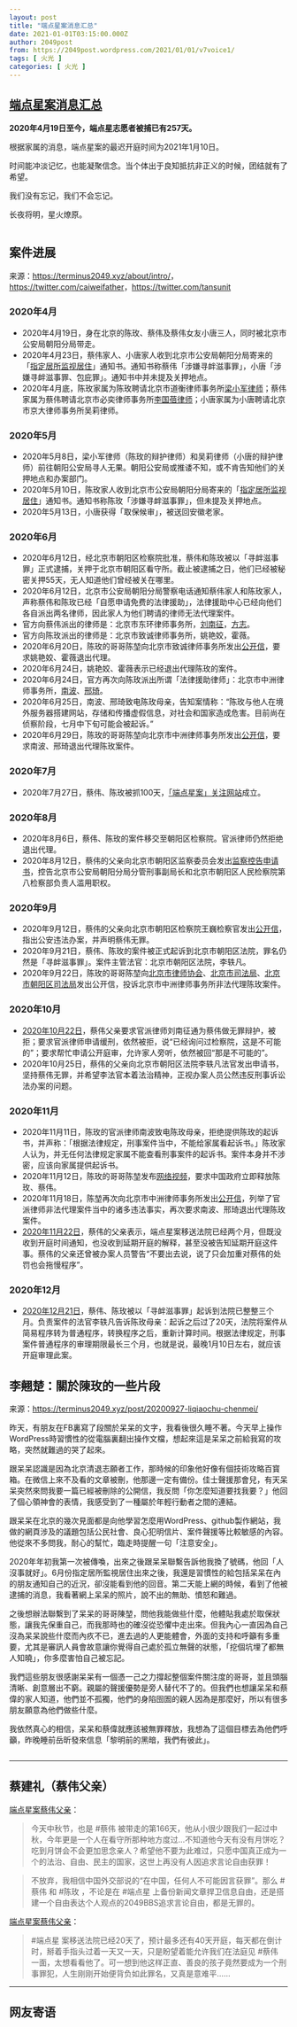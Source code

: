 ```yaml
---
layout: post
title: "端点星案消息汇总"
date: 2021-01-01T03:15:00.000Z
author: 2049post
from: https://2049post.wordpress.com/2021/01/01/v7voice1/
tags: [ 火光 ]
categories: [ 火光 ]
---
```

<!--1609470900000-->
[端点星案消息汇总](https://2049post.wordpress.com/2021/01/01/v7voice1/)
------

<div>
<p><strong>2020年4月19日至今，端点星志愿者被捕已有257天。</strong></p><p>根据家属的消息，端点星案的最迟开庭时间为2021年1月10日。</p><p>时间能冲淡记忆，也能凝聚信念。当个体出于良知抵抗非正义的时候，团结就有了希望。</p><p>我们没有忘记，我们不会忘记。</p><p>长夜将明，星火燎原。</p><figure class="wp-block-image"><img src="https://pbs.twimg.com/media/EngMAvPXEAE4iUy?format=jpg&amp;name=900x900" alt="" /></figure><h2 id="案件进展"></h2><h2 id="案件进展">案件进展</h2><p>来源：<a href="https://terminus2049.xyz/about/intro/" target="_blank" rel="noreferrer noopener">https://terminus2049.xyz/about/intro/</a>，<a href="https://twitter.com/caiweifather" target="_blank" rel="noreferrer noopener">https://twitter.com/caiweifather</a>，<a href="https://twitter.com/tansunit" target="_blank" rel="noreferrer noopener">https://twitter.com/tansunit</a></p><h3 id="2020年4月"></h3><h3 id="2020年4月">2020年4月</h3><ul><li class="">2020年4月19日，身在北京的陈玫、蔡伟及蔡伟女友小唐三人，同时被北京市公安局朝阳分局带走。</li><li class="">2020年4月23日，蔡伟家人、小唐家人收到北京市公安局朝阳分局寄来的「<a href="https://terminus2049.xyz/about/rsdl-by-teng/" target="_blank" rel="noreferrer noopener">指定居所监视居住</a>」通知书。通知书称蔡伟「涉嫌寻衅滋事罪」，小唐「涉嫌寻衅滋事罪、包庇罪」。通知书中并未提及关押地点。</li><li class="">2020年4月底，陈玫家属为陈玫聘请北京市道衡律师事务所<a href="https://terminus2049.xyz/lawyer/lawyer-liang-xiao-jun/" target="_blank" rel="noreferrer noopener">梁小军律师</a>；蔡伟家属为蔡伟聘请北京市必奕律师事务所<a href="https://terminus2049.xyz/lawyer/lawyer-li-guo-bei/" target="_blank" rel="noreferrer noopener">李国蓓律师</a>；小唐家属为小唐聘请北京市京大律师事务所吴莉律师。</li></ul><h3 id="2020年5月"></h3><h3 id="2020年5月">2020年5月</h3><ul><li class="">2020年5月8日，梁小军律师（陈玫的辩护律师）和吴莉律师（小唐的辩护律师）前往朝阳公安局寻人无果。朝阳公安局或推诿不知，或不肯告知他们的关押地点和办案部门。</li><li class="">2020年5月10日，陈玫家人收到北京市公安局朝阳分局寄来的「<a href="https://terminus2049.xyz/about/rsdl-by-wang/" target="_blank" rel="noreferrer noopener">指定居所监视居住</a>」通知书。通知书称陈玫「涉嫌寻衅滋事罪」，但未提及关押地点。</li><li class="">2020年5月13日，小唐获得「取保候审」，被送回安徽老家。</li></ul><h3 id="2020年6月"></h3><h3 id="2020年6月">2020年6月</h3><ul><li class="">2020年6月12日，经北京市朝阳区检察院批准，蔡伟和陈玫被以「寻衅滋事罪」正式逮捕，关押于北京市朝阳区看守所。截止被逮捕之日，他们已经被秘密关押55天，无人知道他们曾经被关在哪里。</li><li class="">2020年6月12日，北京市公安局朝阳分局警察电话通知蔡伟家人和陈玫家人，声称蔡伟和陈玫已经「自愿申请免费的法律援助」，法律援助中心已经向他们各自派出两名律师，因此家人为他们聘请的律师无法代理案件。</li><li class="">官方向蔡伟派出的律师是：北京市东环律师事务所，<a href="https://terminus2049.xyz/lawyer/illegal-lawyer-liu-nan-zheng/" target="_blank" rel="noreferrer noopener">刘南征</a>，<a href="https://terminus2049.xyz/lawyer/illegal-lawyer-fang-zhi/" target="_blank" rel="noreferrer noopener">方志</a>。</li><li class="">官方向陈玫派出的律师是：北京市致诚律师事务所，姚艳姣，霍薇。</li><li class="">2020年6月20日，陈玫的哥哥陈堃向北京市致诚律师事务所发出<a href="https://terminus2049.xyz/open-letter/20200620-zhicheng-law-firm/" target="_blank" rel="noreferrer noopener">公开信</a>，要求姚艳姣、霍薇退出代理。</li><li class="">2020年6月24日，姚艳姣、霍薇表示已经退出代理陈玫的案件。</li><li class="">2020年6月24日，官方再次向陈玫派出所谓「法律援助律师」：北京市中洲律师事务所，<a href="https://terminus2049.xyz/lawyer/illegal-lawyer-nan-bo/" target="_blank" rel="noreferrer noopener">南波</a>、<a href="https://terminus2049.xyz/lawyer/illegal-lawyer-xing-qi/" target="_blank" rel="noreferrer noopener">邢琦</a>。</li><li class="">2020年6月25日，南波、邢琦致电陈玫母亲，告知案情称：“陈玫与他人在境外服务器搭建网站，存储和传播虚假信息，对社会和国家造成危害。目前尚在侦察阶段，七月中下旬可能会被起诉。”</li><li class="">2020年6月29日，陈玫的哥哥陈堃向北京市中洲律师事务所发出<a href="https://terminus2049.xyz/open-letter/20200629-zhongzhou-law-firm/" target="_blank" rel="noreferrer noopener">公开信</a>，要求南波、邢琦退出代理陈玫案件。</li></ul><h3 id="2020年7月"></h3><h3 id="2020年7月">2020年7月</h3><ul><li class="">2020年7月27日，蔡伟、陈玫被抓100天，<a href="https://terminus2049.xyz" target="_blank" rel="noreferrer noopener">「端点星案」关注网站</a>成立。</li></ul><h3 id="2020年8月"></h3><h3 id="2020年8月">2020年8月</h3><ul><li class="">2020年8月6日，蔡伟、陈玫的案件移交至朝阳区检察院。官派律师仍然拒绝退出代理。</li><li class="">2020年8月12日，蔡伟的父亲向北京市朝阳区监察委员会发出<a href="https://terminus2049.xyz/post/20200812-caijianli-complaint/" target="_blank" rel="noreferrer noopener">监察控告申请书</a>，控告北京市公安局朝阳分局分管刑事副局长和北京市朝阳区人民检察院第八检察部负责人滥用职权。</li></ul><h3 id="2020年9月"></h3><h3 id="2020年9月">2020年9月</h3><ul><li class="">2020年9月12日，蔡伟的父亲向北京市朝阳区检察院王巍检察官发出<a href="https://terminus2049.xyz/open-letter/20200912-caijianli-wangwei/" target="_blank" rel="noreferrer noopener">公开信</a>，指出公安违法办案，并声明蔡伟无罪。</li><li class="">2020年9月21日，蔡伟、陈玫的案件被正式起诉到北京市朝阳区法院，罪名仍然是「寻衅滋事罪」。案件主管法官：北京市朝阳区法院，李轶凡。</li><li class="">2020年9月22日，陈玫的哥哥陈堃向<a href="https://terminus2049.xyz/open-letter/20200922-beijing-lawyers-association/" target="_blank" rel="noreferrer noopener">北京市律师协会</a>、<a href="https://terminus2049.xyz/open-letter/20200922-beijing-justice-bureau/" target="_blank" rel="noreferrer noopener">北京市司法局</a>、<a href="https://terminus2049.xyz/open-letter/20200922-chaoyang-justice-bureau/" target="_blank" rel="noreferrer noopener">北京市朝阳区司法局</a>发出公开信，投诉北京市中洲律师事务所非法代理陈玫案件。</li></ul><h3 id="2020年10月"></h3><h3 id="2020年10月">2020年10月</h3><ul><li class=""><a href="https://twitter.com/caiweifather/status/1319290219653312517" target="_blank" rel="noreferrer noopener">2020年10月22日</a>，蔡伟父亲要求官派律师刘南征通为蔡伟做无罪辩护，被拒；要求官派律师申请缓刑，依然被拒，说“已经询问过检察院，这是不可能的”；要求帮忙申请公开庭审，允许家人旁听，依然被回“那是不可能的”。</li><li class="">2020年10月25日，蔡伟的父亲向北京市朝阳区法院李轶凡法官发出申请书，坚持蔡伟无罪，并希望李法官本着法治精神，正视办案人员公然违反刑事诉讼法办案的问题。</li></ul><h3 id="2020年11月"></h3><h3 id="2020年11月">2020年11月</h3><ul><li class="">2020年11月11日，陈玫的官派律师南波致电陈玫母亲，拒绝提供陈玫的起诉书，并声称：「根据法律规定，刑事案件当中，不能给家属看起诉书。」陈玫家人认为，并无任何法律规定家属不能查看刑事案件的起诉书。案件本身并不涉密，应该向家属提供起诉书。</li><li class="">2020年11月12日，陈玫的哥哥陈堃发布<a href="https://youtu.be/rBn-JClHYwI" target="_blank" rel="noreferrer noopener">网络视频</a>，要求中国政府立即释放陈玫、蔡伟。</li><li class="">2020年11月18日，陈堃再次向北京市中洲律师事务所发出<a href="https://drive.google.com/file/d/1XER13F9pULbu0V4V6UOTqIbZSWI0fD91/view" target="_blank" rel="noreferrer noopener">公开信</a>，列举了官派律师非法代理案件当中的诸多违法事实，再次要求南波、邢琦退出代理陈玫案件。</li><li class=""><a href="https://twitter.com/caiweifather/status/1330513567439699968" target="_blank" rel="noreferrer noopener">2020年11月22日</a>，蔡伟的父亲表示，端点星案移送法院已经两个月，但既没收到开庭时间通知，也没收到延期开庭的解释，甚至没被告知延期开庭这件事。蔡伟的父亲还曾被办案人员警告“不要出去说，说了只会加重对蔡伟的处罚也会拖慢程序”。</li></ul><h3 id="2020年12月"></h3><h3 id="2020年12月">2020年12月</h3><ul><li class=""><a href="https://twitter.com/tansunit/status/1340954389197037568" target="_blank" rel="noreferrer noopener">2020年12月21日</a>，蔡伟、陈玫被以「寻衅滋事罪」起诉到法院已整整三个月。负责案件的法官李轶凡告诉陈玫母亲：起诉之后过了20天，法院将案件从简易程序转为普通程序，转换程序之后，重新计算时间。根据法律规定，刑事案件普通程序的审理期限最长三个月，也就是说，最晚1月10日左右，就应该开庭审理此案。</li></ul><h2 id="李翹楚：關於陳玫的一些片段"></h2><h2 id="李翹楚：關於陳玫的一些片段">李翹楚：關於陳玫的一些片段</h2><p>来源：<a href="https://terminus2049.xyz/post/20200927-liqiaochu-chenmei/" target="_blank" rel="noreferrer noopener">https://terminus2049.xyz/post/20200927-liqiaochu-chenmei/</a></p><p>昨天，有朋友在FB裏寫了段關於呆呆的文字，我看後很久睡不著。今天早上操作WordPress時習慣性的從電腦裏翻出操作文檔，想起來這是呆呆之前給我寫的攻略，突然就難過的哭了起來。</p><p>跟呆呆認識是因為北京清退志願者工作，那時候的印象他好像有個技術攻略百寳箱。在微信上來不及看的文章被刪，他那邊一定有備份。佳士聲援那會兒，有天呆呆突然來問我要一篇已經被刪除的公開信，我反問「你怎麼知道要找我要？」他回了個心領神會的表情，我感受到了一種屬於年輕行動者之間的連結。</p><p>跟呆呆在北京的幾次見面都是向他學習怎麼用WordPress、github製作網站，我做的網頁涉及的議題包括公民社會、良心犯明信片、案件聲援等比較敏感的內容。他從來不多問我，耐心的幫忙，臨走時提醒一句「注意安全」。</p><p>2020年年初我第一次被傳喚，出來之後跟呆呆聯繫告訴他我換了號碼，他回「人沒事就好」。6月份指定居所監視居住出來之後，我還是習慣性的給包括呆呆在內的朋友通知自己的近況，卻沒能看到他的回音。第二天能上網的時候，看到了他被逮捕的消息，我看著網上呆呆的照片，說不出的無助、憤怒和難過。</p><p>之後想辦法聯繫到了呆呆的哥哥陳堃，問他我能做些什麼，他體貼我處於取保狀態，讓我先保重自己，而我那時也的確沒從恐懼中走出來。但我內心一直因為自己沒為呆呆說些什麼而內疚不已，進去過的人更能體會，外面的支持和呼籲有多重要，尤其是審訊人員會故意讓你覺得自己處於孤立無聲的狀態，「挖個坑埋了都無人知曉」，你多麼害怕自己被忘記。</p><p>我們這些朋友很感謝呆呆有一個憑一己之力撐起整個案件關注度的哥哥，並且頭腦清晰、創意層出不窮。親屬的聲援優勢是旁人替代不了的。但我們也想讓呆呆和蔡偉的家人知道，他們並不孤獨，他們的身陷囹圄的親人因為是那麼好，所以有很多朋友願意為他們做些什麼。</p><p>我依然真心的相信，呆呆和蔡偉就應該被無罪釋放，我想為了這個目標去為他們呼籲，昨晚睡前岳昕發來信息「黎明前的黑暗，我們有彼此」。</p><figure class="wp-block-image"><img src="https://terminus2049.xyz/images/post/believe-in-future.png" alt="" /></figure><hr class="wp-block-separator" /><h2 id="蔡建礼（蔡伟父亲）"></h2><h2 id="蔡建礼（蔡伟父亲）">蔡建礼（蔡伟父亲）</h2><p><a href="https://twitter.com/caiweifather/status/1310859806861791232" target="_blank" rel="noreferrer noopener">端点星案蔡伟父亲</a>：</p><blockquote class="wp-block-quote"><p>今天中秋节，也是 #蔡伟 被带走的第166天，他从小很少跟我们一起过中秋，今年更是一个人在看守所那种地方度过…不知道他今天有没有月饼吃？吃到月饼会不会更加思念亲人？希望他不要为此难过，只愿中国真正成为一个的法治、自由、民主的国家，这世上再没有人因追求言论自由获罪！</p></blockquote><blockquote class="wp-block-quote"><p>不放弃，我相信中国外交部说的“在中国，任何人不可能因言获罪”。那么 #蔡伟 和 #陈玫 ，不论是在 #端点星 上备份新闻文章捍卫信息自由，还是搭建一个自由表达个人观点的2049BBS追求言论自由，都是无罪的。</p></blockquote><p><a href="https://twitter.com/caiweifather/status/1315197704218189824" target="_blank" rel="noreferrer noopener">端点星案蔡伟父亲</a>：</p><blockquote class="wp-block-quote"><p>#端点星 案移送法院已经20天了，预计最多还有40天开庭，每天都在倒计时，掰着手指头过着一天又一天，只是盼望着能允许我们在法庭见 #蔡伟 一面，太想看看他了。可一想到他这样正直、善良的孩子竟然要成为一个刑事罪犯，人生刚刚开始便背负如此罪名，又真是意难平……</p></blockquote><hr class="wp-block-separator" /><h2 id="网友寄语"></h2><h2 id="网友寄语">网友寄语</h2><figure class="wp-block-image"><img src="https://telegra.ph/file/68d12dd47378a79038909.jpg" alt="" /></figure><figure class="wp-block-image"><img src="https://i.imgur.com/fSrR79C.png" alt="" /></figure><div id="atatags-26942-5feef3ae65610"></div><script>__ATA.cmd.push(function() {__ATA.initDynamicSlot({id: 'atatags-26942-5feef3ae65610',location: 120,formFactor: '001',label: {text: '广告',},creative: {reportAd: {text: '举报此广告',},privacySettings: {text: '隐私权',}}});});</script>
</div>
